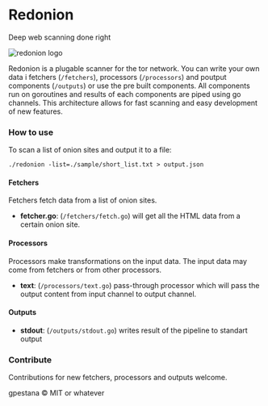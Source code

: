 # Redonion

Deep web scanning done right

![redonion logo](https://raw.githubusercontent.com/gpestana/redonion/master/redonion.png)


Redonion is a plugable scanner for the tor network. You can write your own data i
fetchers (`/fetchers`), processors (`/processors`) and poutput components 
(`/outputs`) or use the pre built components. All components run on goroutines
and results of each components are piped using go channels. This architecture
allows for fast scanning and easy development of new features.

### How to use

To scan a list of onion sites and output it to a file:

`./redonion -list=./sample/short_list.txt > output.json`


#### Fetchers

Fetchers fetch data from a list of onion sites.

- **fetcher.go**: (`/fetchers/fetch.go`) will get all the HTML data from a 
certain onion site.

#### Processors

Processors make transformations on the input data. The input data may come from
fetchers or from other processors.

- **text**: (`/processors/text.go`) pass-through processor which will pass the
output content from input channel to output channel.

#### Outputs 

- **stdout**: (`/outputs/stdout.go`) writes result of the pipeline to standart 
output


### Contribute

Contributions for new fetchers, processors and outputs welcome.

gpestana © MIT or whatever
